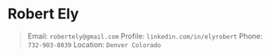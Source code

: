 # Robert Ely
> Email: `robertely@gmail.com` Profile: `linkedin.com/in/elyrobert` Phone: `732-903-8039` Location: `Denver Colorado`

